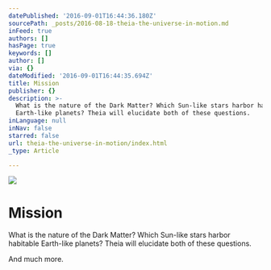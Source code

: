 ```yaml
---
datePublished: '2016-09-01T16:44:36.180Z'
sourcePath: _posts/2016-08-18-theia-the-universe-in-motion.md
inFeed: true
authors: []
hasPage: true
keywords: []
author: []
via: {}
dateModified: '2016-09-01T16:44:35.694Z'
title: Mission
publisher: {}
description: >-
  What is the nature of the Dark Matter? Which Sun-like stars harbor habitable
  Earth-like planets? Theia will elucidate both of these questions.
inLanguage: null
inNav: false
starred: false
url: theia-the-universe-in-motion/index.html
_type: Article

---
```

![](https://the-grid-user-content.s3-us-west-2.amazonaws.com/9d00b379-0892-4386-aebf-64b94274819e.png)

# Mission

What is the nature of the Dark Matter? Which Sun-like stars harbor habitable Earth-like planets? Theia will elucidate both of these questions.

And much more.